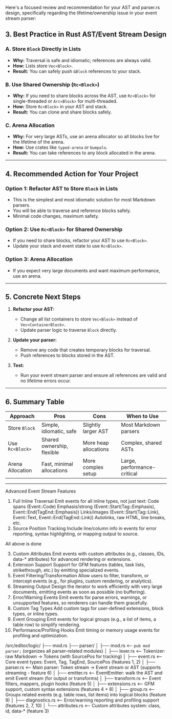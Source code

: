 Here's a focused review and recommendation for your AST and parser.rs design, specifically regarding the lifetime/ownership issue in your event stream parser:

## 3. **Best Practice in Rust AST/Event Stream Design**

### **A. Store `Block` Directly in Lists**
- **Why:** Traversal is safe and idiomatic; references are always valid.
- **How:** Lists store `Vec<Block>`.
- **Result:** You can safely push `&Block` references to your stack.

### **B. Use Shared Ownership (`Rc<Block>`)**
- **Why:** If you need to share blocks across the AST, use `Rc<Block>` for single-threaded or `Arc<Block>` for multi-threaded.
- **How:** Store `Rc<Block>` in your AST and stack.
- **Result:** You can clone and share blocks safely.

### **C. Arena Allocation**
- **Why:** For very large ASTs, use an arena allocator so all blocks live for the lifetime of the arena.
- **How:** Use crates like `typed-arena` or `bumpalo`.
- **Result:** You can take references to any block allocated in the arena.

---

## 4. **Recommended Action for Your Project**

### **Option 1: Refactor AST to Store `Block` in Lists**
- This is the simplest and most idiomatic solution for most Markdown parsers.
- You will be able to traverse and reference blocks safely.
- Minimal code changes, maximum safety.

### **Option 2: Use `Rc<Block>` for Shared Ownership**
- If you need to share blocks, refactor your AST to use `Rc<Block>`.
- Update your stack and event state to use `Rc<Block>`.

### **Option 3: Arena Allocation**
- If you expect very large documents and want maximum performance, use an arena.

---

## 5. **Concrete Next Steps**

1. **Refactor your AST:**
   - Change all list containers to store `Vec<Block>` instead of `Vec<ContainerBlock>`.
   - Update parser logic to traverse `Block` directly.

2. **Update your parser:**
   - Remove any code that creates temporary blocks for traversal.
   - Push references to blocks stored in the AST.

3. **Test:**
   - Run your event stream parser and ensure all references are valid and no lifetime errors occur.

---

## 6. **Summary Table**

| Approach         | Pros                        | Cons                        | When to Use                |
|------------------|----------------------------|-----------------------------|----------------------------|
| Store `Block`    | Simple, idiomatic, safe     | Slightly larger AST         | Most Markdown parsers      |
| Use `Rc<Block>`  | Shared ownership, flexible  | More heap allocations       | Complex, shared ASTs       |
| Arena Allocation | Fast, minimal allocations   | More complex setup          | Large, performance-critical|

---
Advanced Event Stream Features
1. Full Inline Traversal
Emit events for all inline types, not just text:
Code spans (Event::Code)
Emphasis/strong (Event::Start(Tag::Emphasis), Event::End(TagEnd::Emphasis))
Links/images (Event::Start(Tag::Link), Event::Text, Event::End(TagEnd::Link))
Autolinks, raw HTML, line breaks, etc.
2. Source Position Tracking
Include line/column info in events for error reporting, syntax highlighting, or mapping output to source.

All above is done

3. Custom Attributes
Emit events with custom attributes (e.g., classes, IDs, data-* attributes) for advanced rendering or extensions.
4. Extension Support
Support for GFM features (tables, task lists, strikethrough, etc.) by emitting specialized events.
5. Event Filtering/Transformation
Allow users to filter, transform, or intercept events (e.g., for plugins, custom rendering, or analytics).
6. Streaming Output
Design the iterator to work efficiently with very large documents, emitting events as soon as possible (no buffering).
7. Error/Warning Events
Emit events for parse errors, warnings, or unsupported features, so renderers can handle them gracefully.
8. Custom Tag Types
Add custom tags for user-defined extensions, block types, or inline types.
9. Event Grouping
Emit events for logical groups (e.g., a list of items, a table row) to simplify rendering.
10. Performance/Profiling Hooks
Emit timing or memory usage events for profiling and optimization.

/src/editor/logic/
├── mod.rs
├── parser/
│   ├── mod.rs              <-- `pub mod parser;` (organizes all parser-related modules)
│   ├── lexer.rs            <-- Tokenizer: raw Markdown → Tokens (with SourcePos for tracking)
│   ├── event.rs            <-- Core event types: Event, Tag, TagEnd, SourcePos (features 1, 2)
│   ├── parser.rs           <-- Main parser: Token stream → Event stream or AST (supports streaming - feature 6)
│   ├── emitter.rs          <-- EventEmitter: walk the AST and emit Event stream (for output or transforms)
│   ├── transform.rs        <-- Event filters, mappers, plugin hooks (feature 5)
│   ├── extensions.rs       <-- GFM support, custom syntax extensions (features 4 + 8)
│   ├── group.rs            <-- Groups related events (e.g. table rows, list items) into logical blocks (feature 9)
│   ├── diagnostics.rs      <-- Error/warning reporting and profiling support (features 2, 7, 10)
│   └── attributes.rs       <-- Custom attributes system: class, id, data-* (feature 3)